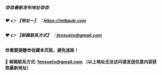 ##### :sunglasses::sunglasses:最新发布地址:sunglasses::sunglasses:

##### :heart: :point_right: 【地址一】 ：https://mtbpub.com

##### :heart: :point_right: 【邮箱联系方式】 ：fenxuetv@gmail.com

#### :sunglasses:重要提醒:sunglasses:收藏本页面，避免迷路！


:e-mail: __邮箱联系方式: fenxuetv@gmail.com （以上地址无法访问请发送任意内容获取最新地址）__

